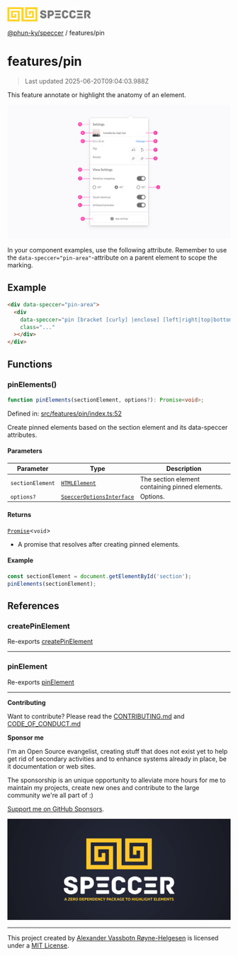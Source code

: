 <div><img alt="SPECCER logo" src="https://raw.githubusercontent.com/phun-ky/speccer/main/public/logo-speccer-horizontal-colored-package.svg?raw=true" style="max-height:32px;"/></div>

[@phun-ky/speccer](../README.md) / features/pin

# features/pin

> Last updated 2025-06-20T09:04:03.988Z

This feature annotate or highlight the anatomy of an element.

![pin](https://github.com/phun-ky/speccer/blob/main/public/anatomy.png?raw=true)

In your component examples, use the following attribute. Remember to use the
`data-speccer="pin-area"`-attribute on a parent element to scope the marking.

## Example

```html
<div data-speccer="pin-area">
  <div
    data-speccer="pin [bracket [curly] |enclose] [left|right|top|bottom]"
    class="..."
  ></div>
</div>
```

## Functions

### pinElements()

```ts
function pinElements(sectionElement, options?): Promise<void>;
```

Defined in:
[src/features/pin/index.ts:52](https://github.com/phun-ky/speccer/blob/main/src/features/pin/index.ts#L52)

Create pinned elements based on the section element and its data-speccer
attributes.

#### Parameters

| Parameter        | Type                                                                     | Description                                     |
| ---------------- | ------------------------------------------------------------------------ | ----------------------------------------------- |
| `sectionElement` | [`HTMLElement`](https://developer.mozilla.org/docs/Web/API/HTMLElement)  | The section element containing pinned elements. |
| `options?`       | [`SpeccerOptionsInterface`](../types/speccer.md#specceroptionsinterface) | Options.                                        |

#### Returns

[`Promise`](https://developer.mozilla.org/docs/Web/JavaScript/Reference/Global_Objects/Promise)<`void`>

- A promise that resolves after creating pinned elements.

#### Example

```ts
const sectionElement = document.getElementById('section');
pinElements(sectionElement);
```

## References

### createPinElement

Re-exports [createPinElement](pin/utils/create-pin-element.md#createpinelement)

---

### pinElement

Re-exports [pinElement](pin/utils/pin-element.md#pinelement)

---

**Contributing**

Want to contribute? Please read the
[CONTRIBUTING.md](https://github.com/phun-ky/speccer/blob/main/CONTRIBUTING.md)
and
[CODE_OF_CONDUCT.md](https://github.com/phun-ky/speccer/blob/main/CODE_OF_CONDUCT.md)

**Sponsor me**

I'm an Open Source evangelist, creating stuff that does not exist yet to help
get rid of secondary activities and to enhance systems already in place, be it
documentation or web sites.

The sponsorship is an unique opportunity to alleviate more hours for me to
maintain my projects, create new ones and contribute to the large community
we're all part of :)

[Support me on GitHub Sponsors](https://github.com/sponsors/phun-ky).

![Speccer banner, with logo and slogan: A zero dependency package to annotate or highlight elements](https://github.com/phun-ky/speccer/blob/main/public/speccer-banner.png?raw=true)

---

This project created by [Alexander Vassbotn Røyne-Helgesen](http://phun-ky.net)
is licensed under a [MIT License](https://choosealicense.com/licenses/mit/).
